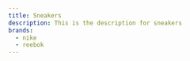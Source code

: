 ```yaml
---
title: Sneakers
description: This is the description for sneakers
brands:
  - nike
  - reebok
---
```


